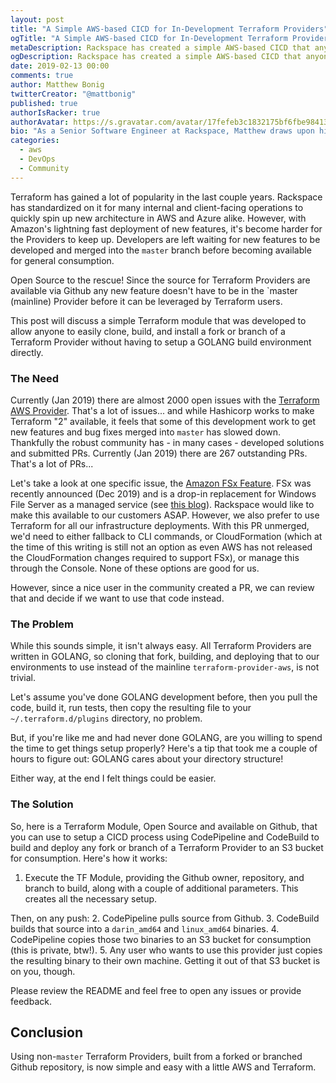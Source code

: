 ```yaml
---
layout: post
title: "A Simple AWS-based CICD for In-Development Terraform Providers"
ogTitle: "A Simple AWS-based CICD for In-Development Terraform Providers"
metaDescription: Rackspace has created a simple AWS-based CICD that anyone can use to build a non-master Terraform Provider.
ogDescription: Rackspace has created a simple AWS-based CICD that anyone can use to build a non-master Terraform Provider.
date: 2019-02-13 00:00
comments: true
author: Matthew Bonig
twitterCreator: "@mattbonig"
published: true
authorIsRacker: true
authorAvatar: https://s.gravatar.com/avatar/17fefeb3c1832175bf6fbe9841368292?s=128
bio: "As a Senior Software Engineer at Rackspace, Matthew draws upon his 15 years of experience to help architect highly-available, fault-tolerant, scalable, and secure cloud environments. He is an AWS certified Solutions Architect. His hobbies include hiking the foothills of Colorado and walks with his wife and dogs."
categories:
  - aws
  - DevOps
  - Community
---
```


Terraform has gained a lot of popularity in the last couple years. Rackspace has standardized on it for many internal and client-facing operations to quickly spin up new architecture in AWS and Azure alike. However, with Amazon's lightning fast deployment of new features, it's become harder for the Providers to keep up. Developers are left waiting for new features to be developed and merged into the `master` branch before becoming available for general consumption.

Open Source to the rescue! Since the source for Terraform Providers are available via Github any new feature doesn't have to be in the `master (mainline) Provider before it can be leveraged by Terraform users.

This post will discuss a simple Terraform module that was developed to allow anyone to easily clone, build, and install a fork or branch of a Terraform Provider without having to setup a GOLANG build environment directly.

### The Need

Currently (Jan 2019) there are almost 2000 open issues with the [Terraform AWS Provider](https://github.com/terraform-providers/terraform-provider-aws/issues). That's a lot of issues... and while Hashicorp works to make Terraform "2" available, it feels that some of this development work to get new features and bug fixes merged into `master` has slowed down. Thankfully the robust community has - in many cases - developed solutions and submitted PRs. Currently (Jan 2019) there are 267 outstanding PRs. That's a lot of PRs... 

Let's take a look at one specific issue, the [Amazon FSx Feature](https://github.com/terraform-providers/terraform-provider-aws/issues/7035). FSx was recently announced (Dec 2019) and is a drop-in replacement for Windows File Server as a managed service (see [this blog](https://developer.rackspace.com/blog/amazon-fsx-replaces-file-shares/)). Rackspace would like to make this available to our customers ASAP. However, we also prefer to use Terraform for all our infrastructure deployments. With this PR unmerged, we'd need to either fallback to CLI commands, or CloudFormation (which at the time of this writing is still not an option as even AWS has not released the CloudFormation changes required to support FSx), or manage this through the Console. None of these options are good for us.

However, since a nice user in the community created a PR, we can review that and decide if we want to use that code instead.

### The Problem

While this sounds simple, it isn't always easy. All Terraform Providers are written in GOLANG, so cloning that fork, building, and deploying that to our environments to use instead of the mainline `terraform-provider-aws`, is not trivial.

Let's assume you've done GOLANG development before, then you pull the code, build it, run tests, then copy the resulting file to your `~/.terraform.d/plugins` directory, no problem.

But, if you're like me and had never done GOLANG, are you willing to spend the time to get things setup properly? Here's a tip that took me a couple of hours to figure out: GOLANG cares about your directory structure!

Either way, at the end I felt things could be easier.
  
### The Solution

So, here is a Terraform Module, Open Source and available on Github, that you can use to setup a CICD process using CodePipeline and CodeBuild to build and deploy any fork or branch of a Terraform Provider to an S3 bucket for consumption. Here's how it works:

1. Execute the TF Module, providing the Github owner, repository, and branch to build, along with a couple of additional parameters. This creates all the necessary setup.

Then, on any push:
2. CodePipeline pulls source from Github.
3. CodeBuild builds that source into a `darin_amd64` and `linux_amd64` binaries.
4. CodePipeline copies those two binaries to an S3 bucket for consumption (this is private, btw!).
5. Any user who wants to use this provider just copies the resulting binary to their own machine. Getting it out of that S3 bucket is on you, though.
 
Please review the README and feel free to open any issues or provide feedback.

## Conclusion

Using non-`master` Terraform Providers, built from a forked or branched Github repository, is now simple and easy with a little AWS and Terraform.

